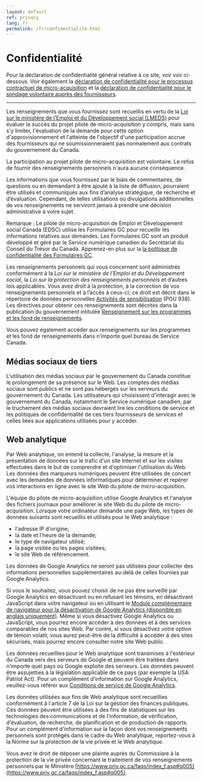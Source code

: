 ```yaml
---
layout: default
ref: privacy
lang: fr
permalink: /fr/confidentialite.html
---
```


# Confidentialité

Pour la déclaration de confidentialité général relative à ce site, voir voir ci-dessous.
Voir également la <a href="{{ site.baseurl }}{% link _pages/fr/confidentialite-contractuel.md %}">déclaration de confidentialité pour le processus contractuel de micro-acquisition</a> et la <a href="{{ site.baseurl }}{% link _pages/fr/confidentialite-sondage.md %}">déclaration de confidentialité pour le sondage volontaire auprès des fournisseurs</a>.

---

Les renseignements que vous fournissez sont recueillis en vertu de la [Loi sur le ministère de l’Emploi et du Développement social (LMEDS)](https://laws-lois.justice.gc.ca/fra/lois/h-5.7/page-1.html) pour évaluer le succès du projet pilote de micro-acquisition y compris, mais sans s'y limiter, l'évaluation de la demande pour cette option d'approvisionnement et l'atteinte de l'objectif d'une participation accrue des fournisseurs qui ne soumissionneraient pas normalement aux contrats du gouvernement du Canada.

La participation au projet pilote de micro-acquisition est volontaire.
Le refus de fournir des renseignements personnels n'aura aucune conséquence.

Les informations que vous fournissez par le biais de commentaires, de questions ou en demandant à être ajouté à la liste de diffusion, pourraient être utilisés et communiqués aux fins d’analyse stratégique, de recherche et d’évaluation.
Cependant, de telles utilisations ou divulgations additionnelles de vos renseignements ne serviront jamais à prendre une décision administrative à votre sujet.

Remarque : Le pilote de micro-acquisition de Emploi et Développement social Canada (EDSC) utilise les Formulaires GC pour recueillir les informations relatives aux demandes.
Les Formulaires GC sont un produit développé et géré par le Service numérique canadien du Secrétariat du Conseil du Trésor du Canada.
Apprenez-en plus sur la [la politique de confidentialité des Formulaires GC](https://digital.canada.ca/legal/privacy/).

Les renseignements personnels qui vous concernent sont administrés conformément à la *Loi sur le ministère de l’Emploi et du Développement social*, la *Loi sur la protection des renseignements personnels* et d’autres lois applicables.
Vous avez droit à la protection, à la correction de vos renseignements personnels et à l’accès à ceux-ci; ce droit est décrit dans le répertoire de données personnelles [Activités de sensibilisation](https://www.canada.ca/fr/secretariat-conseil-tresor/services/acces-information-protection-reseignements-personnels/acces-information/renseignements-programmes-fonds-renseignements/fichiers-renseignements-personnels-ordinaires.html#pou938) (POU 938).
Les directives pour obtenir ces renseignements sont décrites dans la publication du gouvernement intitulée [Renseignement sur les programmes et les fond de renseignements](https://www.canada.ca/fr/emploi-developpement-social/ministere/transparence/aai/rapports/infosource.html).

Vous pouvez également accéder aux renseignements sur les programmes et les fond de renseignements dans n’importe quel bureau de Service Canada.

## Médias sociaux de tiers

L'utilisation des médias sociaux par le gouvernement du Canada constitue le prolongement de sa présence sur le Web.
Les comptes des médias sociaux sont publics et ne sont pas hébergés sur les serveurs du gouvernement du Canada.
Les utilisateurs qui choisissent d'interagir avec le gouvernement du Canada, notamment le Service numérique canadien, par le truchement des médias sociaux devraient lire les conditions de service et les politiques de confidentialité de ces tiers fournisseurs de services et celles liées aux applications utilisées pour y accéder.

## Web analytique

Par Web analytique, on entend la collecte, l'analyse, la mesure et la présentation de données sur le trafic d'un site Internet et sur les visites effectuées dans le but de comprendre et d'optimiser l'utilisation du Web.
Les données des marqueurs numériques peuvent être utilisées de concert avec les demandes de données informatiques pour déterminer et repérer vos interactions en ligne avec le site Web du pilote de micro-acquisition.

L'équipe du pilote de micro-acquisition utilise Google Analytics et l'analyse des fichiers journaux pour améliorer le site Web du du pilote de micro-acquisition.
Lorsque votre ordinateur demande une page Web, les types de données suivants sont recueillis et utilisés pour le Web analytique :

- l'adresse IP d'origine;
- la date et l'heure de la demande;
- le type de navigateur utilisé;
- la page visitée ou les pages visitées;
- le site Web de référencement.

Les données de Google Analytics ne seront pas utilisées pour collecter des informations personnelles supplémentaires au-delà de celles fournies par Google Analytics.

Si vous le souhaitez, vous pouvez choisir de ne pas être surveillé par Google Analytics en désactivant ou en refusant les témoins, en désactivant JavaScript dans votre navigateur ou en utilisant le [Module complémentaire de navigateur pour la désactivation de Google Analytics (disponible en anglais uniquement)](https://tools.google.com/dlpage/gaoptout?hl=fr).
Même si vous désactivez Google Analytics ou JavaScript, vous pourrez encore accéder à des données et à des services comparables de nos sites Web.
Par contre, si vous désactivez votre option de témoin volatil, vous aurez peut-être de la difficulté à accéder à des sites sécurisés, mais pourrez encore consulter notre site Web public.

Les données recueillies pour le Web analytique sont transmises à l'extérieur du Canada vers des serveurs de Google et peuvent être traitées dans n'importe quel pays où Google exploite des serveurs.
Les données peuvent être assujetties à la législation applicable de ce pays (par exemple la USA Patriot Act).
Pour un complément d'information sur Google Analytics, veuillez-vous référer aux [Conditions de service de Google Analytics](https://www.google.com/intl/fr/policies/privacy/partners/).

Les données utilisées aux fins de Web analytique sont recueillies conformément à l'article 7 de la Loi sur la gestion des finances publiques.
Ces données peuvent être utilisées à des fins de statistiques sur les technologies des communications et de l'information, de vérification, d'évaluation, de recherche, de planification et de production de rapports.
Pour un complément d'information sur la façon dont vos renseignements personnels sont protégés dans le cadre du Web analytique, reportez-vous à la Norme sur la protection de la vie privée et le Web analytique.

Vous avez le droit de déposer une plainte auprès du Commissiare à la protection de la vie privée concernant le traitement de vos renseignements personnels par le Ministère [https://www.priv.gc.ca/faqs/index_f.asp#q005](https://www.priv.gc.ca/faqs/index_f.asp#q005).
